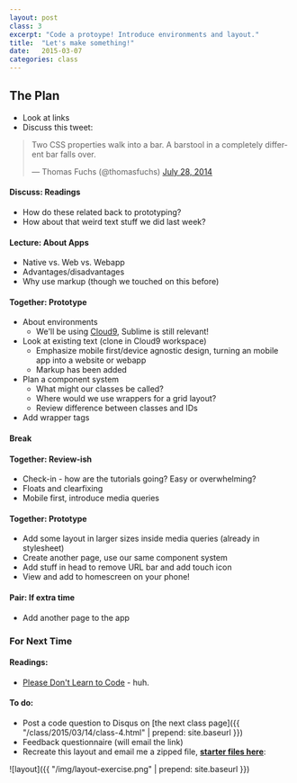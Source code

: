 ```yaml
---
layout: post
class: 3
excerpt: "Code a protoype! Introduce environments and layout."
title:  "Let's make something!"
date:   2015-03-07
categories: class
---
```


## The Plan

* Look at links
* Discuss this tweet:

<blockquote class="twitter-tweet" lang="en"><p>Two CSS properties walk into a bar.&#10;&#10;A barstool in a completely different bar falls over.</p>&mdash; Thomas Fuchs (@thomasfuchs) <a href="https://twitter.com/thomasfuchs/status/493790680397803521">July 28, 2014</a></blockquote>
<script async src="//platform.twitter.com/widgets.js" charset="utf-8"></script>

#### <span class="post-title-pre">Discuss:</span> Readings 
	
* How do these related back to prototyping?
* How about that weird text stuff we did last week?

#### <span class="post-title-pre">Lecture:</span> About Apps

* Native vs. Web vs. Webapp
* Advantages/disadvantages
* Why use markup (though we touched on this before)

#### <span class="post-title-pre">Together:</span> Prototype

* About environments
	* We'll be using [Cloud9](http://c9.io), Sublime is still relevant!
* Look at existing text (clone in Cloud9 workspace)
	* Emphasize mobile first/device agnostic design, turning an mobile app into a website or webapp
	* Markup has been added
* Plan a component system
	* What might our classes be called?
	* Where would we use wrappers for a grid layout?
	* Review difference between classes and IDs
* Add wrapper tags

####  Break

#### <span class="post-title-pre">Together:</span> Review-ish

* Check-in - how are the tutorials going? Easy or overwhelming?
* Floats and clearfixing
* Mobile first, introduce media queries 

#### <span class="post-title-pre">Together:</span> Prototype

* Add some layout in larger sizes inside media queries (already in stylesheet)
* Create another page, use our same component system
* Add stuff in head to remove URL bar and add touch icon
* View and add to homescreen on your phone!

#### <span class="post-title-pre">Pair:</span> If extra time

* Add another page to the app

<div class="notice post-todos" markdown="1">

### For Next Time

#### Readings:

* [Please Don't Learn to Code](http://blog.codinghorror.com/please-dont-learn-to-code/) - huh.

#### To do:

* Post a code question to Disqus on [the next class page]({{ "/class/2015/03/14/class-4.html" | prepend: site.baseurl }})
* Feedback questionnaire (will email the link)
* Recreate this layout and email me a zipped file, **[starter files here](http://stuff.notlaura.com/downloads/layout-exercise.zip)**:

![layout]({{ "/img/layout-exercise.png" | prepend: site.baseurl }})

</div>